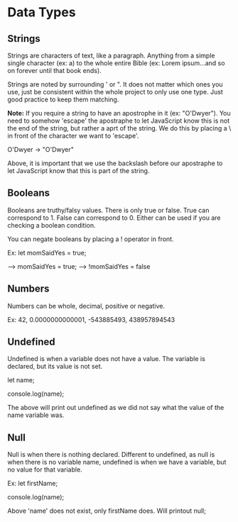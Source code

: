 # Data Types

## Strings

Strings are characters of text, like a paragraph. Anything from a simple single character (ex: a) to the whole entire Bible (ex: Lorem ipsum...and so on forever until that book ends).

Strings are noted by surrounding ' or ". It does not matter which ones you use, just be consistent within the whole project to only use one type. Just good practice to keep them matching.

**Note:** If you require a string to have an apostrophe in it (ex: "O'Dwyer"). You need to somehow 'escape' the apostraphe to let JavaScript know this is not the end of the string, but rather a aprt of the string. We do this by placing a \ in front of the character we want to 'escape'.

O'Dwyer -> "O\'Dwyer"

Above, it is important that we use the backslash before our apostraphe to let JavaScript know that this is part of the string.

## Booleans

Booleans are truthy/falsy values. There is only true or false. True can correspond to 1. False can correspond to 0. Either can be used if you are checking a boolean condition.

You can negate booleans by placing a ! operator in front.

Ex:
let momSaidYes = true;

--> momSaidYes = true;
--> !momSaidYes = false

## Numbers

Numbers can be whole, decimal, positive or negative.

Ex: 42, 0.0000000000001, -543885493, 438957894543

## Undefined

Undefined is when a variable does not have a value. The variable is declared, but its value is not set.

let name;

console.log(name);

The above will print out undefined as we did not say what the value of the name variable was.

## Null

Null is when there is nothing declared. Different to undefined, as null is when there is no variable name, undefined is when we have a variable, but no value for that variable.

Ex:
let firstName;

console.log(name);

Above 'name' does not exist, only firstName does. Will printout null;
